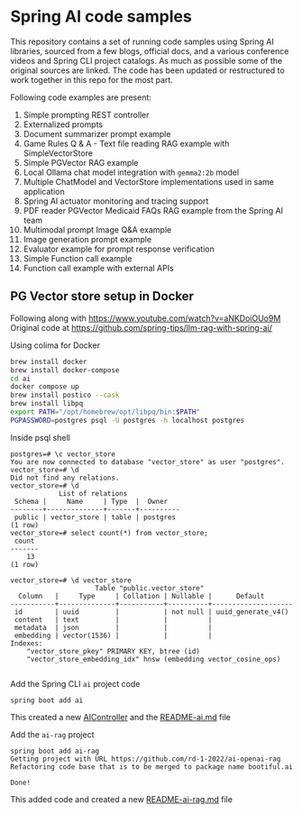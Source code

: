 # Spring AI code samples
This repository contains a set of running code samples using Spring AI libraries, sourced from a few blogs, official docs, and a various conference videos and Spring CLI project catalogs. As much as possible some of the original sources are linked. The code has been updated or restructured to work together in this repo for the most part.

Following code examples are present:
1. Simple prompting REST controller
2. Externalized prompts
3. Document summarizer prompt example
4. Game Rules Q & A  - Text file reading RAG example with SimpleVectorStore
5. Simple PGVector RAG example
6. Local Ollama chat model integration with `gemma2:2b` model
7. Multiple ChatModel and VectorStore implementations used in same application
8. Spring AI actuator monitoring and tracing support
9. PDF reader PGVector Medicaid FAQs RAG example from the Spring AI team
10. Multimodal prompt Image Q&A example
11. Image generation prompt example
12. Evaluator example for prompt response verification
13. Simple Function call example
14. Function call example with external APIs


## PG Vector store setup in Docker
Following along with https://www.youtube.com/watch?v=aNKDoiOUo9M
Original code at https://github.com/spring-tips/llm-rag-with-spring-ai/

Using colima for Docker
```bash
brew install docker
brew install docker-compose
cd ai
docker compose up
brew install postico --cask 
brew install libpq
export PATH="/opt/homebrew/opt/libpq/bin:$PATH"
PGPASSWORD=postgres psql -U postgres -h localhost postgres
```
Inside psql shell
```
postgres=# \c vector_store
You are now connected to database "vector_store" as user "postgres".
vector_store=# \d
Did not find any relations.
vector_store=# \d
            List of relations
 Schema |     Name     | Type  |  Owner   
--------+--------------+-------+----------
 public | vector_store | table | postgres
(1 row)
vector_store=# select count(*) from vector_store;
 count 
-------
    13
(1 row)

vector_store=# \d vector_store
                     Table "public.vector_store"
  Column   |     Type     | Collation | Nullable |      Default       
-----------+--------------+-----------+----------+--------------------
 id        | uuid         |           | not null | uuid_generate_v4()
 content   | text         |           |          | 
 metadata  | json         |           |          | 
 embedding | vector(1536) |           |          | 
Indexes:
    "vector_store_pkey" PRIMARY KEY, btree (id)
    "vector_store_embedding_idx" hnsw (embedding vector_cosine_ops)


```
Add the Spring CLI `ai` project code
```shell
spring boot add ai
```
This created a new [AIController](src/main/java/dev/axymthr/springai/AIController.java) and the [README-ai.md](README-ai.md) file

Add the `ai-rag` project
```shell
spring boot add ai-rag
Getting project with URL https://github.com/rd-1-2022/ai-openai-rag
Refactoring code base that is to be merged to package name bootiful.ai

Done!
```
This added code and created a new [README-ai-rag.md](README-ai-rag.md) file

